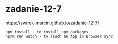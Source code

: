 # zadanie-12-7
https://swirek-marcin.github.io/zadanie-12-7/

```
npm install - to install npm packages
nprm run watch - to lauch an App in Browser sync
```
